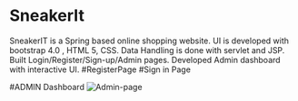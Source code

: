 # SneakerIt
SneakerIT is a Spring based online shopping website. UI is developed with bootstrap 4.0 , HTML 5, CSS. Data Handling is done with servlet and JSP. Built Login/Register/Sign-up/Admin pages. Developed Admin dashboard with interactive UI.
#RegisterPage
#Sign in Page

#ADMIN Dashboard
![Admin-page](https://user-images.githubusercontent.com/56786845/224733747-14d1fdb9-07c4-498a-9229-f1b2e37f8694.jpg)
